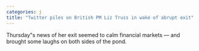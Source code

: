 ```yaml
---
categories: j
title: "Twitter piles on British PM Liz Truss in wake of abrupt exit"
---
```

Thursday"s news of her exit seemed to calm financial markets — and brought some laughs on both sides of the pond.